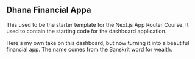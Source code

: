 ## Dhana Financial Appa

This used to be the starter template for the Next.js App Router Course. It used to contain the starting code for the dashboard application.

Here's my own take on this dashboard, but now turning it into a beautiful financial app. The name comes from the Sanskrit word for wealth.